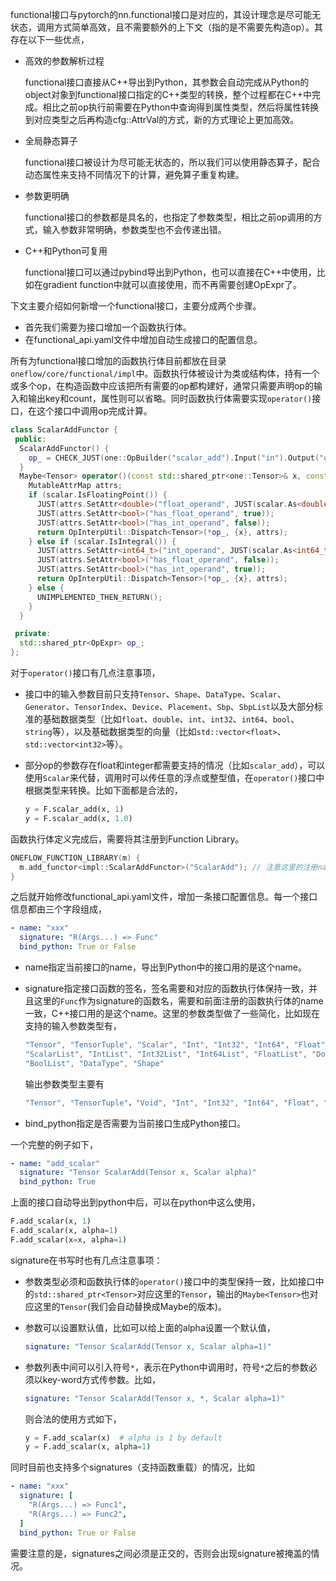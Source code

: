functional接口与pytorch的nn.functional接口是对应的，其设计理念是尽可能无状态，调用方式简单高效，且不需要额外的上下文（指的是不需要先构造op）。其存在以下一些优点，

- 高效的参数解析过程

  functional接口直接从C++导出到Python，其参数会自动完成从Python的object对象到functional接口指定的C++类型的转换，整个过程都在C++中完成。相比之前op执行前需要在Python中查询得到属性类型，然后将属性转换到对应类型之后再构造cfg::AttrVal的方式，新的方式理论上更加高效。

- 全局静态算子

  functional接口被设计为尽可能无状态的，所以我们可以使用静态算子，配合动态属性来支持不同情况下的计算，避免算子重复构建。

- 参数更明确

  functional接口的参数都是具名的，也指定了参数类型，相比之前op调用的方式，输入参数非常明确，参数类型也不会传递出错。

- C++和Python可复用

  functional接口可以通过pybind导出到Python，也可以直接在C++中使用，比如在gradient function中就可以直接使用，而不再需要创建OpExpr了。

下文主要介绍如何新增一个functional接口，主要分成两个步骤。

- 首先我们需要为接口增加一个函数执行体。
- 在functional_api.yaml文件中增加自动生成接口的配置信息。

所有为functional接口增加的函数执行体目前都放在目录`oneflow/core/functional/impl`中。函数执行体被设计为类或结构体，持有一个或多个op，在构造函数中应该把所有需要的op都构建好，通常只需要声明op的输入和输出key和count，属性则可以省略。同时函数执行体需要实现`operator()`接口，在这个接口中调用op完成计算。

```c++
class ScalarAddFunctor {
 public:
  ScalarAddFunctor() {
    op_ = CHECK_JUST(one::OpBuilder("scalar_add").Input("in").Output("out").Build());
  }
  Maybe<Tensor> operator()(const std::shared_ptr<one::Tensor>& x, const Scalar& scalar) const {
    MutableAttrMap attrs;
    if (scalar.IsFloatingPoint()) {
      JUST(attrs.SetAttr<double>("float_operand", JUST(scalar.As<double>())));
      JUST(attrs.SetAttr<bool>("has_float_operand", true));
      JUST(attrs.SetAttr<bool>("has_int_operand", false));
      return OpInterpUtil::Dispatch<Tensor>(*op_, {x}, attrs);
    } else if (scalar.IsIntegral()) {
      JUST(attrs.SetAttr<int64_t>("int_operand", JUST(scalar.As<int64_t>())));
      JUST(attrs.SetAttr<bool>("has_float_operand", false));
      JUST(attrs.SetAttr<bool>("has_int_operand", true));
      return OpInterpUtil::Dispatch<Tensor>(*op_, {x}, attrs);
    } else {
      UNIMPLEMENTED_THEN_RETURN();
    }
  }

 private:
  std::shared_ptr<OpExpr> op_;
};
```

对于`operator()`接口有几点注意事项，

- 接口中的输入参数目前只支持`Tensor`、`Shape`、`DataType`、`Scalar`、`Generator`、`TensorIndex`、`Device`、`Placement`、`Sbp`、`SbpList`以及大部分标准的基础数据类型（比如`float`、`double`、`int`、`int32`、`int64`、`bool`、`string`等），以及基础数据类型的向量（比如`std::vector<float>`、`std::vector<int32>`等）。

- 部分op的参数存在float和integer都需要支持的情况（比如`scalar_add`），可以使用`Scalar`来代替，调用时可以传任意的浮点或整型值，在`operator()`接口中根据类型来转换。比如下面都是合法的，

  ```python
  y = F.scalar_add(x, 1)
  y = F.scalar_add(x, 1.0)
  ```

函数执行体定义完成后，需要将其注册到Function Library。

```c++
ONEFLOW_FUNCTION_LIBRARY(m) {
  m.add_functor<impl::ScalarAddFunctor>("ScalarAdd"); // 注意这里的注册name，需要和自动生成接口的配置文件中一致
}
```

之后就开始修改functional_api.yaml文件，增加一条接口配置信息。每一个接口信息都由三个字段组成，

```yaml
- name: "xxx"
  signature: "R(Args...) => Func"
  bind_python: True or False
```

- name指定当前接口的name，导出到Python中的接口用的是这个name。

- signature指定接口函数的签名，签名需要和对应的函数执行体保持一致，并且这里的`Func`作为signature的函数名，需要和前面注册的函数执行体的name一致，C++接口用的是这个name。这里的参数类型做了一些简化，比如现在支持的输入参数类型有，

  ```c++
  "Tensor", "TensorTuple", "Scalar", "Int", "Int32", "Int64", "Float", "Double", "String", "Bool",
  "ScalarList", "IntList", "Int32List", "Int64List", "FloatList", "DoubleList", "StringList",
  "BoolList", "DataType", "Shape"
  ```

  输出参数类型主要有

  ```c++
  "Tensor", "TensorTuple"，"Void", "Int", "Int32", "Int64", "Float", "Double", "String", "Bool"
  ```

- bind_python指定是否需要为当前接口生成Python接口。

一个完整的例子如下，

```yaml
- name: "add_scalar"
  signature: "Tensor ScalarAdd(Tensor x, Scalar alpha)"
  bind_python: True
```

上面的接口自动导出到python中后，可以在python中这么使用，
```python
F.add_scalar(x, 1)
F.add_scalar(x, alpha=1)
F.add_scalar(x=x, alpha=1)
```

signature在书写时也有几点注意事项：

- 参数类型必须和函数执行体的`operator()`接口中的类型保持一致，比如接口中的`std::shared_ptr<Tensor>`对应这里的`Tensor`，输出的`Maybe<Tensor>`也对应这里的`Tensor`(我们会自动替换成Maybe的版本)。

- 参数可以设置默认值，比如可以给上面的alpha设置一个默认值，

  ```yaml
  signature: "Tensor ScalarAdd(Tensor x, Scalar alpha=1)"
  ```

- 参数列表中间可以引入符号`*`，表示在Python中调用时，符号`*`之后的参数必须以key-word方式传参数。比如，

  ```yaml
  signature: "Tensor ScalarAdd(Tensor x, *, Scalar alpha=1)"
  ```
  则合法的使用方式如下，

  ```python
  y = F.add_scalar(x)  # alpha is 1 by default
  y = F.add_scalar(x, alpha=1)
  ```

同时目前也支持多个signatures（支持函数重载）的情况，比如
```yaml
- name: "xxx"
  signature: [
    "R(Args...) => Func1",
    "R(Args...) => Func2",
  ]
  bind_python: True or False
```
需要注意的是，signatures之间必须是正交的，否则会出现signature被掩盖的情况。